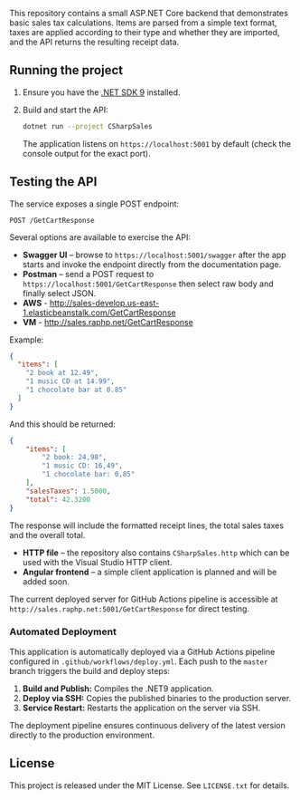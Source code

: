 This repository contains a small ASP.NET Core backend that demonstrates basic sales tax calculations.
Items are parsed from a simple text format, taxes are applied according to their type and whether they are imported, and the API returns the resulting receipt data.

## Running the project

1. Ensure you have the [.NET SDK 9](https://dotnet.microsoft.com/) installed.
2. Build and start the API:

   ```bash
   dotnet run --project CSharpSales
   ```

   The application listens on `https://localhost:5001` by default (check the console output for the exact port).

## Testing the API

The service exposes a single POST endpoint:

`POST /GetCartResponse`

Several options are available to exercise the API:

* **Swagger UI** – browse to `https://localhost:5001/swagger` after the app starts and invoke the endpoint directly from the documentation page.
* **Postman** – send a POST request to `https://localhost:5001/GetCartResponse` then select raw body and finally select JSON.
* **AWS** - http://sales-develop.us-east-1.elasticbeanstalk.com/GetCartResponse
* **VM** - http://sales.raphp.net/GetCartResponse

Example:

```json
{
  "items": [
    "2 book at 12.49",
    "1 music CD at 14.99",
    "1 chocolate bar at 0.85"
  ]
}
```

And this should be returned:

```json
{
    "items": [
        "2 book: 24,98",
        "1 music CD: 16,49",
        "1 chocolate bar: 0,85"
    ],
    "salesTaxes": 1.5000,
    "total": 42.3200
}
```

The response will include the formatted receipt lines, the total sales taxes and the overall total.

* **HTTP file** – the repository also contains `CSharpSales.http` which can be used with the Visual Studio HTTP client.
* **Angular frontend** – a simple client application is planned and will be added soon.

The current deployed server for GitHub Actions pipeline is accessible at `http://sales.raphp.net:5001/GetCartResponse` for direct testing.

### Automated Deployment

This application is automatically deployed via a GitHub Actions pipeline configured in `.github/workflows/deploy.yml`.
Each push to the `master` branch triggers the build and deploy steps:

1. **Build and Publish:** Compiles the .NET9 application.
2. **Deploy via SSH:** Copies the published binaries to the production server.
3. **Service Restart:** Restarts the application on the server via SSH.

The deployment pipeline ensures continuous delivery of the latest version directly to the production environment.

## License

This project is released under the MIT License. See `LICENSE.txt` for details.
